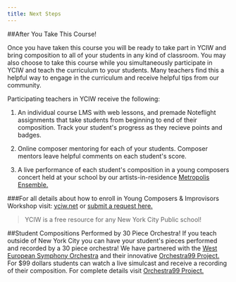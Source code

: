 ```yaml
---
title: Next Steps
---
```



##After You Take This Course!

Once you have taken this course you will be ready to take part in YCIW and bring composition to all of your students in any kind of classroom.  You may also choose to take this course while you simultaneously participate in YCIW and teach the curriculum to your students.  Many teachers find this a helpful way to engage in the curriculum and receive helpful tips from our community. 

Participating teachers in YCIW receive the following:

1. An individual course LMS with web lessons, and premade Noteflight assignments that take students from beginning to end of their composition. Track your student's progress as they recieve points and badges.

2. Online composer mentoring for each of your students. Composer mentors leave helpful comments on each student's score.

3. A live performance of each student's composition in a young composers concert held at your school by our artists-in-residence [Metropolis Ensemble.](http://metropolisensemble.org) 




###For all details about how to enroll in Young Composers & Improvisors Workshop visit: [yciw.net](http://www.yciw.net/1/) or [submit a request here.](http://www.yciw.net/1/consultation-form/)

>YCIW is a free resource for any New York City Public school!


##Student Compositions Performed by 30 Piece Orchestra!
If you teach outside of New York City you can have your student's pieces performed and recorded by a 30 piece orchestra!  We have partnered with the [West European Symphony Orchestra](http://www.wesorchestra.com) and their innovative [Orchestra99 Project.]( http://orchestra99.squarespace.com/#meltdown-tour)  For $99 dollars students can watch a live simulcast and receive a recording of their composition. For complete details visit [Orchestra99 Project.]( http://orchestra99.squarespace.com/#meltdown-tour)  

